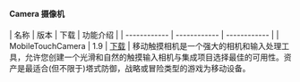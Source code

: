 
#### Camera 摄像机

| 名称  | 版本  | 下载 | 功能介绍 |
| ------------ | ------------ | ------------ |
| MobileTouchCamera  | 1.9  | [下载](https://pan.baidu.com/s/1hhv4EOePErNnOLgICQsV-g "下载") | 移动触摸相机是一个强大的相机和输入处理工具，允许您创建一个光滑和自然的触摸输入相机与集成项目选择最佳的可用性。资产是最适合(但不限于)塔式防御，战略或冒险类型的游戏为移动设备。

